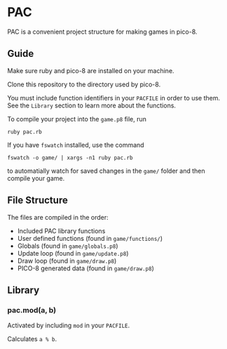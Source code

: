 # PAC 

PAC is a convenient project structure for making games in pico-8.

## Guide

Make sure ruby and pico-8 are installed on your machine.

Clone this repository to the directory used by pico-8.

You must include function identifiers in your `PACFILE` in order to use them. See the `Library` section to learn more about the functions.

To compile your project into the `game.p8` file, run

    ruby pac.rb

If you have `fswatch` installed, use the command

    fswatch -o game/ | xargs -n1 ruby pac.rb

to automatially watch for saved changes in the `game/` folder and then compile your game.

## File Structure

The files are compiled in the order:

  - Included PAC library functions
  - User defined functions (found in `game/functions/`)
  - Globals (found in `game/globals.p8`)
  - Update loop (found in `game/update.p8`)
  - Draw loop (found in `game/draw.p8`)
  - PICO-8 generated data (found in `game/draw.p8`)

## Library

### pac.mod(a, b)

Activated by including `mod` in your `PACFILE`.

Calculates `a % b`.
